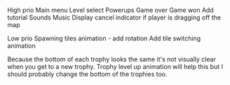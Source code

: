 High prio
Main menu
Level select
Powerups
Game over
Game won
Add tutorial
Sounds
Music
Display cancel indicator if player is dragging off the map

Low prio
Spawning tiles animation - add rotation
Add tile switching animation

Because the bottom of each trophy looks the same it's not visually clear when you get to a new trophy.
Trophy level up animation will help this but I should probably change the bottom of the trophies too.
